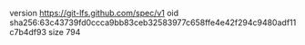 version https://git-lfs.github.com/spec/v1
oid sha256:63c43739fd0ccca9bb83ceb32583977c658ffe4e42f294c9480adf11c7b4df93
size 794
